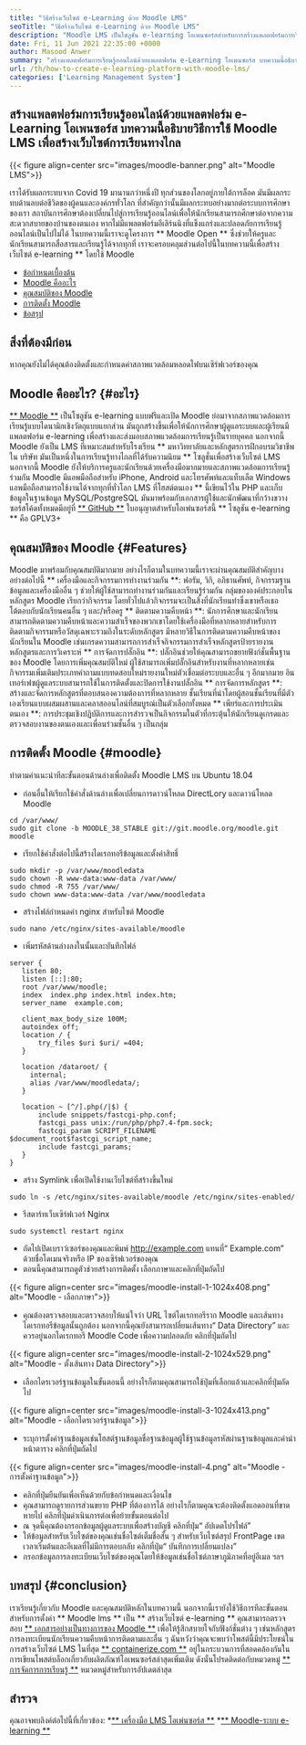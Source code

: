 ```yaml
---
title: "วิธีสร้างเว็บไซต์ e-Learning ด้วย Moodle LMS" 
seoTitle: "วิธีสร้างเว็บไซต์ e-Learning ด้วย Moodle LMS" 
description: "Moodle LMS เป็นโซลูชัน e-learning โอเพนซอร์สสำหรับการสร้างแพลตฟอร์มการเรียนรู้ออนไลน์ ตรวจสอบคำแนะนำเพื่อทำความคุ้นเคยกับมัน" 
date: Fri, 11 Jun 2021 22:35:00 +0000
author: Masood Anwer
summary: "สร้างแพลตฟอร์มการเรียนรู้ออนไลน์ด้วยแพลตฟอร์ม e-Learning โอเพนซอร์ส บทความนี้อธิบายวิธีการใช้ Moodle LMS เพื่อสร้างเว็บไซต์การเรียนทางไกล" 
url: /th/how-to-create-e-learning-platform-with-moodle-lms/
categories: ['Learning Management System']
---
```


## สร้างแพลตฟอร์มการเรียนรู้ออนไลน์ด้วยแพลตฟอร์ม e-Learning โอเพนซอร์ส บทความนี้อธิบายวิธีการใช้ Moodle LMS เพื่อสร้างเว็บไซต์การเรียนทางไกล

{{< figure align=center src="images/moodle-banner.png" alt="Moodle LMS">}}

เราได้รับผลกระทบจาก Covid 19 มานานกว่าหนึ่งปี ทุกส่วนของโลกอยู่ภายใต้การล็อค มันมีผลกระทบด้านลบต่อชีวิตของผู้คนและองค์กรทั่วโลก ที่สำคัญกว่านั้นมีผลกระทบอย่างมากต่อระบบการศึกษาของเรา สถาบันการศึกษาต้องเปลี่ยนไปสู่การเรียนรู้ออนไลน์เพื่อให้นักเรียนสามารถศึกษาต่อจากความสะดวกสบายของบ้านของตนเอง หากไม่มีแพลตฟอร์มอีเลิร์นนิงที่แข็งแกร่งและปลอดภัยการเรียนรู้ออนไลน์เป็นไปไม่ได้ ในบทความนี้เราจะดูโครงการ ** Moodle Open ** ซึ่งช่วยให้ครูและนักเรียนสามารถสื่อสารและเรียนรู้ได้จากทุกที่
เราจะครอบคลุมส่วนต่อไปนี้ในบทความนี้เพื่อสร้างเว็บไซต์ e-learning ** โดยใช้ Moodle
  * [ข้อกำหนดเบื้องต้น][1]
  * [Moodle คืออะไร][2]
  * [คุณสมบัติของ Moodle][3]
  * [การติดตั้ง Moodle][4]
  * [ข้อสรุป][5]

## สิ่งที่ต้องมีก่อน
หากคุณยังไม่ได้คุณต้องติดตั้งและกำหนดค่าสภาพแวดล้อมหลอดไฟบนเซิร์ฟเวอร์ของคุณ

## Moodle คืออะไร? {#อะไร}
[** Moodle **][6] เป็นโซลูชัน e-learning แบบฟรีและเปิด Moodle ย่อมาจากสภาพแวดล้อมการเรียนรู้แบบไดนามิกเชิงวัตถุแบบแยกส่วน มันถูกสร้างขึ้นเพื่อให้นักการศึกษาผู้ดูแลระบบและผู้เรียนมีแพลตฟอร์ม e-learning เพื่อสร้างและส่งมอบสภาพแวดล้อมการเรียนรู้เป็นรายบุคคล นอกจากนี้ Moodle ยังเป็น LMS ที่เหมาะสมสำหรับโรงเรียน ** มหาวิทยาลัยและหลักสูตรการฝึกอบรมวิชาชีพใน บริษัท มันเป็นหนึ่งในการเรียนรู้ทางไกลที่ได้รับความนิยม ** โซลูชั่นเพื่อสร้างเว็บไซต์ LMS นอกจากนี้ Moodle ยังให้บริการครูและนักเรียนด้วยเครื่องมือมากมายและสภาพแวดล้อมการเรียนรู้ร่วมกัน Moodle มีแอพมือถือสำหรับ iPhone, Android และโทรศัพท์และแท็บเล็ต Windows แอพมือถือสามารถใช้งานได้จากทุกที่ทั่วโลก LMS ที่โฮสต์ตนเอง ** นี้เขียนไว้ใน PHP และเก็บข้อมูลในฐานข้อมูล MySQL/PostgreSQL มันมาพร้อมกับเอกสารผู้ใช้และนักพัฒนาที่กว้างขวาง ซอร์สโค้ดทั้งหมดมีอยู่ที่ [** GitHub **][7] ใบอนุญาตสำหรับโอเพ่นซอร์สนี้ ** โซลูชัน e-learning ** คือ GPLV3+

## คุณสมบัติของ Moodle {#Features}
Moodle มาพร้อมกับคุณสมบัติมากมาย อย่างไรก็ตามในบทความนี้เราจะผ่านคุณสมบัติสำคัญบางอย่างต่อไปนี้
** เครื่องมือและกิจกรรมการทำงานร่วมกัน **: ฟอรัม, วิกิ, อภิธานศัพท์, กิจกรรมฐานข้อมูลและเครื่องมืออื่น ๆ ช่วยให้ผู้ใช้สามารถทำงานร่วมกันและเรียนรู้ร่วมกัน กลุ่มขององค์ประกอบในหลักสูตร Moodle เรียกว่ากิจกรรม โดยทั่วไปแล้วกิจกรรมจะเป็นสิ่งที่นักเรียนทำซึ่งเขาหรือเธอโต้ตอบกับนักเรียนคนอื่น ๆ และ/หรือครู
** ติดตามความคืบหน้า **: นักการศึกษาและนักเรียนสามารถติดตามความคืบหน้าและความสำเร็จของพวกเขาโดยใช้เครื่องมือที่หลากหลายสำหรับการติดตามกิจกรรมหรือวัสดุเฉพาะรวมถึงในระดับหลักสูตร มีหลายวิธีในการติดตามความคืบหน้าของนักเรียนใน Moodle เช่นเกรดความสามารถการสำเร็จกิจกรรมการสำเร็จหลักสูตรป้ายรายงานหลักสูตรและการวิเคราะห์
** การจัดการปลั๊กอิน **: ปลั๊กอินช่วยให้คุณสามารถขยายฟังก์ชั่นพื้นฐานของ Moodle โดยการเพิ่มคุณสมบัติใหม่ ผู้ใช้สามารถเพิ่มปลั๊กอินสำหรับงานที่หลากหลายเช่นกิจกรรมเพิ่มเติมประเภทคำถามแบบทดสอบใหม่รายงานใหม่ตัวเชื่อมต่อระบบและอื่น ๆ อีกมากมาย อินเทอร์เฟซผู้ดูแลระบบสามารถใช้ในการติดตั้งและปิดการใช้งานปลั๊กอิน
** การจัดการหลักสูตร **: สร้างและจัดการหลักสูตรที่ตอบสนองความต้องการที่หลากหลาย ชั้นเรียนที่นำโดยผู้สอนชั้นเรียนที่มีตัวเองเรียนแบบผสมผสานและคลาสออนไลน์ที่สมบูรณ์เป็นตัวเลือกทั้งหมด
** เพียร์และการประเมินตนเอง **: การประชุมเชิงปฏิบัติการและการสำรวจเป็นกิจกรรมในตัวที่กระตุ้นให้นักเรียนดูเกรดและตรวจสอบงานของตนเองและเพื่อนร่วมชั้นอื่น ๆ เป็นกลุ่ม

## การติดตั้ง Moodle {#moodle}
ทำตามคำแนะนำทีละขั้นตอนด้านล่างเพื่อติดตั้ง Moodle LMS บน Ubuntu 18.04
  * ก่อนอื่นให้เรียกใช้คำสั่งด้านล่างเพื่อเปลี่ยนการดาวน์โหลด DirectLory และดาวน์โหลด Moodle
```
cd /var/www/
sudo git clone -b MOODLE_38_STABLE git://git.moodle.org/moodle.git moodle
```
  * เรียกใช้คำสั่งต่อไปนี้สร้างไดเรกทอรีข้อมูลและตั้งค่าสิทธิ์
```
sudo mkdir -p /var/www/moodledata
sudo chown -R www-data:www-data /var/www/
sudo chmod -R 755 /var/www/
sudo chown www-data:www-data /var/www/moodledata
```
  * สร้างไฟล์กำหนดค่า nginx สำหรับไซต์ Moodle
```
sudo nano /etc/nginx/sites-available/moodle
```
  * เพิ่มรหัสด้านล่างลงในนั้นและบันทึกไฟล์
```
server {
   listen 80;
   listen [::]:80;
   root /var/www/moodle;
   index  index.php index.html index.htm;
   server_name  example.com;

   client_max_body_size 100M;
   autoindex off;
   location / {
       try_files $uri $uri/ =404;
   }

   location /dataroot/ {
     internal;
     alias /var/www/moodledata/;
   }

   location ~ [^/].php(/|$) {
       include snippets/fastcgi-php.conf;
       fastcgi_pass unix:/run/php/php7.4-fpm.sock;
       fastcgi_param SCRIPT_FILENAME $document_root$fastcgi_script_name;
       include fastcgi_params;
   }
}
```
  * สร้าง Symlink เพื่อเปิดใช้งานเว็บไซต์ที่สร้างขึ้นใหม่
```
sudo ln -s /etc/nginx/sites-available/moodle /etc/nginx/sites-enabled/
```
  * รีสตาร์ทเว็บเซิร์ฟเวอร์ Nginx
```
sudo systemctl restart nginx
```
  * ถัดไปเปิดเบราว์เซอร์ของคุณและพิมพ์ http://example.com แทนที่“ Example.com” ด้วยชื่อโดเมนจริงหรือ IP ของเซิร์ฟเวอร์ของคุณ
  * ตอนนี้คุณสามารถดูตัวช่วยสร้างการติดตั้ง เลือกภาษาและคลิกที่ปุ่มถัดไป

{{< figure align=center src="images/moodle-install-1-1024x408.png" alt="Moodle - เลือกภาษา">}}

  * คุณต้องตรวจสอบและตรวจสอบให้แน่ใจว่า URL ไซต์ไดเรกทอรีราก Moodle และเส้นทางไดเรกทอรีข้อมูลนั้นถูกต้อง นอกจากนี้คุณยังสามารถเปลี่ยนเส้นทาง“ Data Directory” และควรอยู่นอกไดเรกทอรี Moodle Code เพื่อความปลอดภัย คลิกที่ปุ่มถัดไป

{{< figure align=center src="images/moodle-install-2-1024x529.png" alt="Moodle - ตั้งเส้นทาง Data Directory">}}

  * เลือกไดรเวอร์ฐานข้อมูลในขั้นตอนนี้ อย่างไรก็ตามคุณสามารถใช้ปุ่มที่เลือกแล้วและคลิกที่ปุ่มถัดไป

{{< figure align=center src="images/moodle-install-3-1024x413.png" alt="Moodle - เลือกไดรเวอร์ฐานข้อมูล">}}

  * ระบุการตั้งค่าฐานข้อมูลเช่นโฮสต์ฐานข้อมูลชื่อฐานข้อมูลผู้ใช้ฐานข้อมูลรหัสผ่านฐานข้อมูลและคำนำหน้าตาราง คลิกที่ปุ่มถัดไป

{{< figure align=center src="images/moodle-install-4.png" alt="Moodle - การตั้งค่าฐานข้อมูล">}}

  * คลิกที่ปุ่มยืนยันเพื่อเห็นด้วยกับข้อกำหนดและเงื่อนไข
  * คุณสามารถดูรายการส่วนขยาย PHP ที่ต้องการได้ อย่างไรก็ตามคุณจะต้องติดตั้งแอดออนที่ขาดหายไป คลิกที่ปุ่มดำเนินการต่อเพื่อย้ายขั้นตอนต่อไป
  * ณ จุดนี้คุณต้องกรอกข้อมูลผู้ดูแลระบบเพื่อสร้างบัญชี คลิกที่ปุ่ม“ อัปเดตโปรไฟล์”
  * ให้ข้อมูลสำหรับเว็บไซต์ของคุณเช่นชื่อไซต์เต็มชื่อสั้น ๆ สำหรับเว็บไซต์สรุป FrontPage เขตเวลาเริ่มต้นและอีเมลที่ไม่มีการตอบกลับ คลิกที่ปุ่ม“ บันทึกการเปลี่ยนแปลง”
  * กรอกข้อมูลการลงทะเบียนเว็บไซต์ของคุณโดยให้ข้อมูลเช่นชื่อไซต์ภาษาภูมิภาคที่อยู่อีเมล ฯลฯ

## บทสรุป {#conclusion}
เราเรียนรู้เกี่ยวกับ Moodle และคุณสมบัติหลักในบทความนี้ นอกจากนี้เรายังใช้วิธีการทีละขั้นตอนสำหรับการตั้งค่า ** Moodle lms ** เป็น ** สร้างเว็บไซต์ e-learning ** คุณสามารถตรวจสอบ [** เอกสารอย่างเป็นทางการของ Moodle **][8] เพื่อให้รู้สึกสบายใจกับฟังก์ชั่นต่าง ๆ เช่นหลักสูตรการลงทะเบียนนักเรียนความคืบหน้าการติดตามและอื่น ๆ ฉันหวังว่าคุณจะพบว่าโพสต์นี้มีประโยชน์ในการสร้างเว็บไซต์ LMS
ในที่สุด [** containerize.com **][9] อยู่ในกระบวนการที่สอดคล้องกันในการเขียนโพสต์บล็อกเกี่ยวกับผลิตภัณฑ์โอเพนซอร์สล่าสุดเพิ่มเติม ดังนั้นโปรดติดต่อกับหมวดหมู่ [** การจัดการการเรียนรู้ **][10] หมวดหมู่สำหรับการอัปเดตล่าสุด

## สำรวจ
คุณอาจพบลิงค์ต่อไปนี้ที่เกี่ยวข้อง:
  *[** เครื่องมือ LMS โอเพ่นซอร์ส **][11]
  *[** Moodle-ระบบ e-learning **][12]

  
[1]: #Prerequisites
[2]: #What
[3]: #Features
[4]: #Moodle
[5]: #Conclusion
[6]: https://moodle.org/
[7]: https://github.com/moodle/moodle
[8]: https://docs.moodle.org/
[9]: https://containerize.com
[10]: https://blog.containerize.com/category/learning-management-system/
[11]: https://products.containerize.com/lms/
[12]: https://products.containerize.com/lms/moodle/
